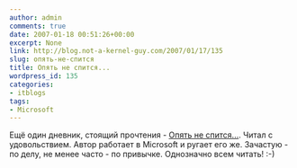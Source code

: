 ```yaml
---
author: admin
comments: true
date: 2007-01-18 00:51:26+00:00
excerpt: None
link: http://blog.not-a-kernel-guy.com/2007/01/17/135
slug: опять-не-спится
title: Опять не спится...
wordpress_id: 135
categories:
- itblogs
tags:
- Microsoft
---
```


Ещё один дневник, стоящий прочтения - [Опять не спится...](http://vtolkov.livejournal.com/). Читал с удовольствием. Автор работает в Microsoft и ругает его же. Зачастую - по делу, не менее часто - по привычке. Однозначно всем читать! :-)
